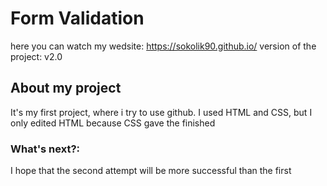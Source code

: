 # Form Validation
here you can watch my wedsite:
<https://sokolik90.github.io/>
version of the project: v2.0

## About my project
It's my first project, where i try to use github.
I used HTML and CSS, but I only edited HTML because CSS gave the finished

### What's next?:
I hope that the second attempt will be more successful than the first
